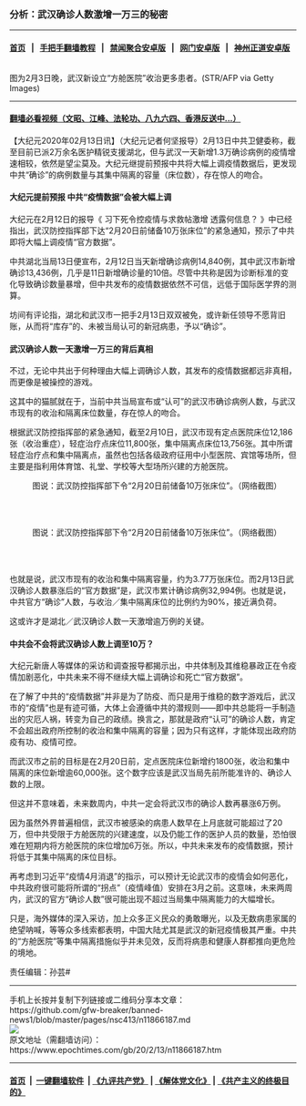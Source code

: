 ### 分析：武汉确诊人数激增一万三的秘密
------------------------

#### [首页](https://github.com/gfw-breaker/banned-news1/blob/master/README.md) &nbsp;&nbsp;|&nbsp;&nbsp; [手把手翻墙教程](https://github.com/gfw-breaker/guides/wiki) &nbsp;&nbsp;|&nbsp;&nbsp; [禁闻聚合安卓版](https://github.com/gfw-breaker/bn-android) &nbsp;&nbsp;|&nbsp;&nbsp; [网门安卓版](https://github.com/oGate2/oGate) &nbsp;&nbsp;|&nbsp;&nbsp; [神州正道安卓版](https://github.com/SzzdOgate/update) 



<div><img alt="" class="aligncenter wp-post-image" src="https://i.epochtimes.com/assets/uploads/2020/02/GettyImages-1198465048-1-600x400.jpg"/>
<div class="red16 caption">
 <p>
  图为2月3日晚，武汉新设立“方舱医院”收治更多患者。(STR/AFP via Getty Images)
 </p>
</div>
</div><hr/>

#### [翻墙必看视频（文昭、江峰、法轮功、八九六四、香港反送中...）](http://167.172.214.107/home.html)

<div><p>
 【大纪元2020年02月13日讯】（大纪元记者何坚报导）2月13日中共卫健委称，截至目前已派2万余名医护精锐支援湖北，但与武汉一天新增1.3万确诊病例的疫情增速相较，依然是望尘莫及。大纪元继提前预报中共将大幅上调疫情数据后，更发现中共“确诊”的病例数量与其集中隔离的容量（床位数），存在惊人的吻合。
</p>
<h4>
 大纪元提前预报 中共“疫情数据”会被大幅上调
</h4>
<p>
 大纪元在2月12日的报导《
 <ok href="https://www.epochtimes.com/gb/20/2/12/n11862416.htm" rel="noopener noreferrer" target="_blank">
  习下死令控疫情与求救帖激增 透露何信息？
 </ok>
 》中已经指出，武汉防控指挥部下达“2月20日前储备10万张床位”的紧急通知，预示了中共即将大幅上调疫情“官方数据”。
</p>
<p>
 中共湖北当局13日便宣布，2月12日当天新增确诊病例14,840例，其中武汉市新增确诊13,436例，几乎是11日新增确诊量的10倍。尽管中共称是因为诊断标准的变化导致确诊数量暴增，但中共发布的疫情数据依然不可信，远低于国际医学界的测算。
</p>
<p>
 坊间有评论指，湖北和武汉市一把手2月13日双双被免，或许新任领导不愿背旧账，从而将“库存”的、未被当局认可的新冠病患，予以“确诊”。
</p>
<h4>
 武汉确诊人数一天激增一万三的背后真相
</h4>
<p>
 不过，无论中共出于何种理由大幅上调确诊人数，其发布的疫情数据都远非真相，而更像是被操控的游戏。
</p>
<p>
 这其中的猫腻就在于，当前中共当局宣布或“认可”的武汉市确诊病例人数，与武汉市现有的收治和隔离床位数量，存在惊人的吻合。
</p>
<p>
 根据武汉防控指挥部的紧急通知，截至2月10日，武汉市现有定点医院床位12,186张（收治重症），轻症治疗点床位11,800张，集中隔离点床位13,756张。其中所谓轻症治疗点和集中隔离点，虽然也包括各级政府征用中小型医院、宾馆等场所，但主要是指利用体育馆、礼堂、学校等大型场所兴建的方舱医院。
</p>
<figure class="wp-caption aligncenter" id="attachment_11866206" style="width: 488px">
 <ok href="http://i.epochtimes.com/assets/uploads/2020/02/612725ba8984d662810c54e13b502efd.png" rel="noopener noreferrer" target="_blank">
  <img alt="" class="wp-image-11866206 size-full" src="http://i.epochtimes.com/assets/uploads/2020/02/612725ba8984d662810c54e13b502efd.png"/>
 </ok>
 <br/><figcaption class="wp-caption-text">
  图说：武汉防控指挥部下令“2月20日前储备10万张床位”。（网络截图）
 </figcaption><br/>
</figure><br/>
<figure class="wp-caption aligncenter" id="attachment_11866208" style="width: 489px">
 <ok href="http://i.epochtimes.com/assets/uploads/2020/02/d0cc1f58e9fc6b67d6432afc68815ac5.png" rel="noopener noreferrer" target="_blank">
  <img alt="" class="wp-image-11866208 size-full" src="http://i.epochtimes.com/assets/uploads/2020/02/d0cc1f58e9fc6b67d6432afc68815ac5.png"/>
 </ok>
 <br/><figcaption class="wp-caption-text">
  图说：武汉防控指挥部下令“2月20日前储备10万张床位”。（网络截图）
 </figcaption><br/>
</figure><br/>
<p>
 也就是说，武汉市现有的收治和集中隔离容量，约为3.77万张床位。而2月13日武汉确诊人数暴涨后的“官方数据”是，武汉市累计确诊病例32,994例。也就是说，中共官方“确诊”人数，与收治／集中隔离床位的比例约为90%，接近满负荷。
</p>
<p>
 这或许才是湖北／武汉确诊人数一天激增逾万例的关键。
</p>
<h4>
 中共会不会将武汉确诊人数上调至10万？
</h4>
<p>
 大纪元新唐人等媒体的采访和调查报导都揭示出，中共体制及其维稳暴政正在令疫情加剧恶化，中共未来不得不继续大幅上调确诊和死亡“官方数据”。
</p>
<p>
 在了解了中共的“疫情数据”并非是为了防疫、而只是用于维稳的数字游戏后，武汉市的“疫情”也是有迹可循，大体上会遵循中共的潜规则——即中共总能将一手制造出的灾厄人祸，转变为自己的政绩。换言之，那就是政府“认可”的确诊人数，肯定不会超出政府所控制的收治和集中隔离的容量；因为只有这样，才能体现出政府防疫有功、疫情可控。
</p>
<p>
 而武汉市之前的目标是在2月20日前，定点医院床位新增约1800张，收治和集中隔离的床位新增逾60,000张。这个数字应该是武汉当局先前所能准许的、确诊人数的上限。
</p>
<p>
 但这并不意味着，未来数周内，中共一定会将武汉市的确诊人数再暴涨6万例。
</p>
<p>
 因为虽然外界普遍相信，武汉市被感染的病患人数早在上月底就可能超过了20万，但中共受限于方舱医院的兴建速度，以及仍能工作的医护人员的数量，恐怕很难在短期内将方舱医院的床位增加6万张。所以，中共未来发布的疫情数据，预计将低于其集中隔离的床位目标。
</p>
<p>
 再考虑到习近平“疫情4月消退”的指示，可以预计无论武汉市的疫情会如何恶化，中共政府很可能将所谓的“拐点”（疫情峰值）安排在3月之前。这意味，未来两周内，武汉的官方“确诊人数”很可能出现不超过当局集中隔离能力的大幅增长。
</p>
<p>
 只是，海外媒体的深入采访，加上众多正义民众的勇敢曝光，以及无数病患家属的绝望呐喊，等等众多线索都表明，中国大陆尤其是武汉的新冠疫情极其严重。中共的“方舱医院”等集中隔离措施似乎并未见效，反而将病患和健康人群都推向更危险的境地。
</p>
<p>
 责任编辑：孙芸#
</p>
</div>
<hr/>
手机上长按并复制下列链接或二维码分享本文章：<br/>
https://github.com/gfw-breaker/banned-news1/blob/master/pages/nsc413/n11866187.md <br/>
<a href='https://github.com/gfw-breaker/banned-news1/blob/master/pages/nsc413/n11866187.md'><img src='https://github.com/gfw-breaker/banned-news1/blob/master/pages/nsc413/n11866187.md.png'/></a> <br/>
原文地址（需翻墙访问）：https://www.epochtimes.com/gb/20/2/13/n11866187.htm


------------------------
#### [首页](https://github.com/gfw-breaker/banned-news1/blob/master/README.md) &nbsp;|&nbsp; [一键翻墙软件](https://github.com/gfw-breaker/nogfw/blob/master/README.md) &nbsp;| [《九评共产党》](https://github.com/gfw-breaker/9ping.md/blob/master/README.md#九评之一评共产党是什么) | [《解体党文化》](https://github.com/gfw-breaker/jtdwh.md/blob/master/README.md) | [《共产主义的终极目的》](https://github.com/gfw-breaker/gczydzjmd.md/blob/master/README.md)


<img src='http://gfw-breaker.win/banned-news/pages/nsc413/n11866187.md' width='0px' height='0px'/>